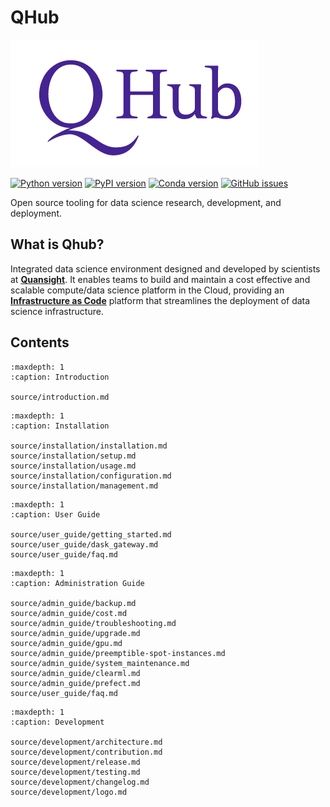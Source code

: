 # QHub

![quansight_logo](source/images/qhub_logo.png)

[![Python version](https://img.shields.io/badge/python-3.6%20%7C%203.7%20%7C%203.8-blue.svg)](https://pypi.org/project/qhub/)
[![PyPI version](https://badge.fury.io/py/qhub.svg)](https://badge.fury.io/py/qhub)
[![Conda version](https://img.shields.io/badge/conda--forge-v0.3.0-%234f28a8)](https://anaconda.org/conda-forge/qhub)
[![GitHub issues](https://img.shields.io/github/issues/quansight/qhub?style=plastic)](https://github.com/Quansight/qhub/issues/new/choose)


Open source tooling for data science research, development, and deployment.

## What is Qhub?

Integrated data science environment designed and developed by
scientists at [**Quansight**](https://www.quansight.com/).  It enables
teams to build and maintain a cost effective and scalable compute/data
science platform in the Cloud, providing an [**Infrastructure as
Code**](https://en.wikipedia.org/wiki/Infrastructure_as_code) platform
that streamlines the deployment of data science infrastructure. 

## Contents

```{toctree}
:maxdepth: 1
:caption: Introduction

source/introduction.md
```

```{toctree}
:maxdepth: 1
:caption: Installation

source/installation/installation.md
source/installation/setup.md
source/installation/usage.md
source/installation/configuration.md
source/installation/management.md
```

```{toctree}
:maxdepth: 1
:caption: User Guide

source/user_guide/getting_started.md
source/user_guide/dask_gateway.md
source/user_guide/faq.md
```

```{toctree}
:maxdepth: 1
:caption: Administration Guide

source/admin_guide/backup.md
source/admin_guide/cost.md
source/admin_guide/troubleshooting.md
source/admin_guide/upgrade.md
source/admin_guide/gpu.md
source/admin_guide/preemptible-spot-instances.md
source/admin_guide/system_maintenance.md
source/admin_guide/clearml.md
source/admin_guide/prefect.md
source/user_guide/faq.md
```

```{toctree}
:maxdepth: 1
:caption: Development

source/development/architecture.md
source/development/contribution.md
source/development/release.md
source/development/testing.md
source/development/changelog.md
source/development/logo.md
```

